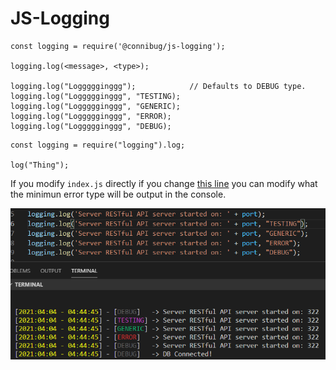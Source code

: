 # JS-Logging

```
const logging = require('@connibug/js-logging');

logging.log(<message>, <type>);

logging.log("Loggggginggg");            // Defaults to DEBUG type.
logging.log("Loggggginggg", "TESTING);
logging.log("Loggggginggg", "GENERIC);
logging.log("Loggggginggg", "ERROR);
logging.log("Loggggginggg", "DEBUG);
```

```
const logging = require("logging").log;

log("Thing");
```

If you modify `index.js` directly if you change [this line](https://github.com/ConniBug/JS-Logging/blob/63372d144bfd020dcd7e36f7bcb35e089b49e303/logging.js#L9) you can modify what the minimun error type will be output in the console.

![alt text](Assets/img.png)
